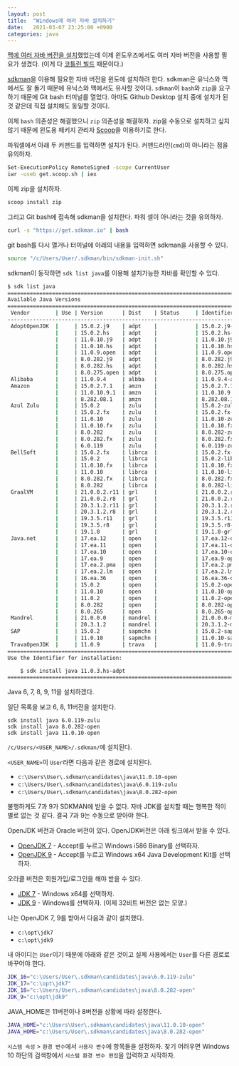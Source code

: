 ```yaml
---
layout: post
title:  "Windows에 여러 자바 설치하기"
date:   2021-03-07 23:25:00 +0900
categories: java
---
```


[맥에 여러 자바 버전을 설치](http://dalinaum.github.io/mac/java/2020/05/20/multiple-jdks.html)했었는데 이제 윈도우즈에서도 여러 자바 버전을 사용할 필요가 생겼다. (이게 다 [코틀린 빌드](https://github.com/JetBrains/kotlin) 때문이다.)

[sdkman](https://sdkman.io/)을 이용해 필요한 자바 버전을 윈도에 설치하려 한다. sdkman은 유닉스와 맥에서도 잘 돌기 때문에 유닉스와 맥에서도 유사할 것이다. `sdkman`이 `bash`와 `zip`을 요구하기 때문에 Git bash 터미널를 열었다. 아마도 Github Desktop 설치 중에 설치가 된 것 같은데 직접 설치해도 동일할 것이다.

이제 `bash` 의존성은 해결했으니 `zip` 의존성을 해결하자. zip을 수동으로 설치하고 싶지 않기 때문에 윈도용 패키지 관리자 [Scoop](https://scoop.sh/)을 이용하기로 한다.

파워셀에서 아래 두 커맨드를 입력하면 설치가 된다. 커맨드라인(`cmd`)이 아니라는 점을 유의하자.

```sh
Set-ExecutionPolicy RemoteSigned -scope CurrentUser
iwr -useb get.scoop.sh | iex
```

이제 zip을 설치하자.

```sh
scoop install zip
```

그리고 Git bash에 접속해 sdkman을 설치한다. 파워 셀이 아니라는 것을 유의하자.

```sh
curl -s "https://get.sdkman.io" | bash
```

git bash를 다시 열거나 터미널에 아래의 내용을 입력하면 sdkman을 사용할 수 있다.

```sh
source "/c/Users/User/.sdkman/bin/sdkman-init.sh"
```

sdkman이 동작하면 `sdk list java`를 이용해 설치가능한 자바를 확인할 수 있다.

```sh
$ sdk list java
================================================================================
Available Java Versions
================================================================================
 Vendor        | Use | Version      | Dist    | Status     | Identifier
--------------------------------------------------------------------------------
 AdoptOpenJDK  |     | 15.0.2.j9    | adpt    |            | 15.0.2.j9-adpt
               |     | 15.0.2.hs    | adpt    |            | 15.0.2.hs-adpt
               |     | 11.0.10.j9   | adpt    |            | 11.0.10.j9-adpt
               |     | 11.0.10.hs   | adpt    |            | 11.0.10.hs-adpt
               |     | 11.0.9.open  | adpt    |            | 11.0.9.open-adpt
               |     | 8.0.282.j9   | adpt    |            | 8.0.282.j9-adpt
               |     | 8.0.282.hs   | adpt    |            | 8.0.282.hs-adpt
               |     | 8.0.275.open | adpt    |            | 8.0.275.open-adpt
 Alibaba       |     | 11.0.9.4     | albba   |            | 11.0.9.4-albba
 Amazon        |     | 15.0.2.7.1   | amzn    |            | 15.0.2.7.1-amzn
               |     | 11.0.10.9.1  | amzn    |            | 11.0.10.9.1-amzn
               |     | 8.282.08.1   | amzn    |            | 8.282.08.1-amzn
 Azul Zulu     |     | 15.0.2       | zulu    |            | 15.0.2-zulu
               |     | 15.0.2.fx    | zulu    |            | 15.0.2.fx-zulu
               |     | 11.0.10      | zulu    |            | 11.0.10-zulu
               |     | 11.0.10.fx   | zulu    |            | 11.0.10.fx-zulu
               |     | 8.0.282      | zulu    |            | 8.0.282-zulu
               |     | 8.0.282.fx   | zulu    |            | 8.0.282.fx-zulu
               |     | 6.0.119      | zulu    |            | 6.0.119-zulu
 BellSoft      |     | 15.0.2.fx    | librca  |            | 15.0.2.fx-librca
               |     | 15.0.2       | librca  |            | 15.0.2-librca
               |     | 11.0.10.fx   | librca  |            | 11.0.10.fx-librca
               |     | 11.0.10      | librca  |            | 11.0.10-librca
               |     | 8.0.282.fx   | librca  |            | 8.0.282.fx-librca
               |     | 8.0.282      | librca  |            | 8.0.282-librca
 GraalVM       |     | 21.0.0.2.r11 | grl     |            | 21.0.0.2.r11-grl
               |     | 21.0.0.2.r8  | grl     |            | 21.0.0.2.r8-grl
               |     | 20.3.1.2.r11 | grl     |            | 20.3.1.2.r11-grl
               |     | 20.3.1.2.r8  | grl     |            | 20.3.1.2.r8-grl
               |     | 19.3.5.r11   | grl     |            | 19.3.5.r11-grl
               |     | 19.3.5.r8    | grl     |            | 19.3.5.r8-grl
               |     | 19.1.0       | grl     |            | 19.1.0-grl
 Java.net      |     | 17.ea.12     | open    |            | 17.ea.12-open
               |     | 17.ea.11     | open    |            | 17.ea.11-open
               |     | 17.ea.10     | open    |            | 17.ea.10-open
               |     | 17.ea.9      | open    |            | 17.ea.9-open
               |     | 17.ea.2.pma  | open    |            | 17.ea.2.pma-open
               |     | 17.ea.2.lm   | open    |            | 17.ea.2.lm-open
               |     | 16.ea.36     | open    |            | 16.ea.36-open
               |     | 15.0.2       | open    |            | 15.0.2-open
               |     | 11.0.10      | open    |            | 11.0.10-open
               |     | 11.0.2       | open    |            | 11.0.2-open
               |     | 8.0.282      | open    |            | 8.0.282-open
               |     | 8.0.265      | open    |            | 8.0.265-open
 Mandrel       |     | 21.0.0.0     | mandrel |            | 21.0.0.0-mandrel
               |     | 20.3.1.2     | mandrel |            | 20.3.1.2-mandrel
 SAP           |     | 15.0.2       | sapmchn |            | 15.0.2-sapmchn
               |     | 11.0.10      | sapmchn |            | 11.0.10-sapmchn
 TravaOpenJDK  |     | 11.0.9       | trava   |            | 11.0.9-trava
================================================================================
Use the Identifier for installation:

    $ sdk install java 11.0.3.hs-adpt
================================================================================
```

Java 6, 7, 8, 9, 11을 설치하겠다.

일단 목록을 보고 6, 8, 11버전을 설치한다.

```
sdk install java 6.0.119-zulu
sdk install java 8.0.282-open
sdk install java 11.0.10-open
```

`/c/Users/<USER_NAME>/.sdkman/`에 설치된다.

`<USER_NAME>`이 `User`라면 다음과 같은 경로에 설치된다.

 * `c:\Users\User\.sdkman\candidates\java\11.0.10-open`
 * `c:\Users/User\.sdkman\candidates\java\6.0.119-zulu`
 * `c:\Users/User\.sdkman\candidates\java\8.0.282-open`

불행하게도 7과 9가 SDKMAN에 받을 수 없다. 자바 JDK를 설치할 때는 행복한 적이 별로 없는 것 같다. 결국 7과 9는 수동으로 받아야 한다.

OpenJDK 버전과 Oracle 버전이 있다. OpenJDK버전은 아래 링크에서 받을 수 있다.

 * [OpenJDK 7](https://jdk.java.net/java-se-ri/7) - Accept를 누르고 Windows i586 Binary를 선택하자.
 * [OpenJDK 9](https://jdk.java.net/java-se-ri/9) - Accept를 누르고 Windows x64 Java Development Kit를 선택하자.

오라클 버전은 회원가입/로그인을 해야 받을 수 있다.

 * [JDK 7](https://www.oracle.com/java/technologies/javase/javase7-archive-downloads.html) - Windows x64를 선택하자.
 * [JDK 9](https://www.oracle.com/java/technologies/javase/javase9-archive-downloads.html) - Windows를 선택하자. (이제 32비트 버전은 없는 모양.)

나는 OpenJDK 7, 9를 받아서 다음과 같이 설치했다.

 * `c:\opt\jdk7`
 * `c:\opt\jdk9`

 내 아이디는 `User`이기 때문에 아래와 같은 것이고 실제 사용에서는 `User`를 다른 경로로 바꾸어야 한다.

```sh
JDK_16="c:\Users/User\.sdkman\candidates\java\6.0.119-zulu"
JDK_17="c:\opt\jdk7"
JDK_18="c:\Users/User\.sdkman\candidates\java\8.0.282-open"
JDK_9="c:\opt\jdk9"
```

JAVA_HOME은 11버전이나 8버전을 상황에 따라 설정한다.

```sh
JAVA_HOME="c:\Users\User\.sdkman\candidates\java\11.0.10-open"
JAVA_HOME="c:\Users/User\.sdkman\candidates\java\8.0.282-open"
```

`시스템 속성` > `환경 변수`에서 `사용자 변수`에 항목들을 설정하자. 찾기 어려우면 Windows 10 하단의 검색창에서 `시스템 환경 변수 편집`을 입력하고 시작하자.